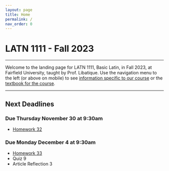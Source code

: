 ```yaml
---
layout: page
title: Home
permalink: /
nav_order: 0
---
```


# LATN 1111 - Fall 2023

***

Welcome to the landing page for LATN 1111, Basic Latin, in Fall 2023, at Fairfield University, taught by Prof. Libatique. Use the navigation menu to the left (or above on mobile) to see [information specific to our course](/course_info) or the [textbook for the course](/textbook).

***

## Next Deadlines

### Due Thursday November 30 at 9:30am
* [Homework 32](../homework/homework#homework-32-due-r-1130)

### Due Monday December 4 at 9:30am
* [Homework 33](../homework/homework#homework-33-due-m-124)
* Quiz 9
* Article Reflection 3